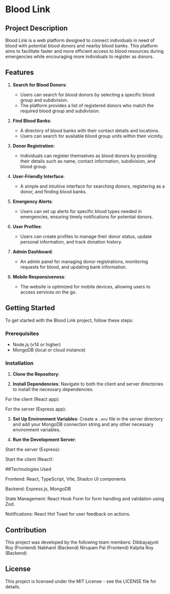 # Blood Link

## Project Description
Blood Link is a web platform designed to connect individuals in need of blood with potential blood donors and nearby blood banks. This platform aims to facilitate faster and more efficient access to blood resources during emergencies while encouraging more individuals to register as donors.

## Features
1. **Search for Blood Donors**:
   - Users can search for blood donors by selecting a specific blood group and subdivision.
   - The platform provides a list of registered donors who match the required blood group and subdivision.

2. **Find Blood Banks**:
   - A directory of blood banks with their contact details and locations.
   - Users can search for available blood group units within their vicinity.

3. **Donor Registration**:
   - Individuals can register themselves as blood donors by providing their details such as name, contact information, subdivision, and blood group.

4. **User-Friendly Interface**:
   - A simple and intuitive interface for searching donors, registering as a donor, and finding blood banks.

5. **Emergency Alerts**:
   - Users can set up alerts for specific blood types needed in emergencies, ensuring timely notifications for potential donors.

6. **User Profiles**:
   - Users can create profiles to manage their donor status, update personal information, and track donation history.

7. **Admin Dashboard**:
   - An admin panel for managing donor registrations, monitoring requests for blood, and updating bank information.

8. **Mobile Responsiveness**:
   - The website is optimized for mobile devices, allowing users to access services on the go.

## Getting Started

To get started with the Blood Link project, follow these steps:

### Prerequisites
- Node.js (v14 or higher)
- MongoDB (local or cloud instance)

### Installation

1. **Clone the Repository**:


2. **Install Dependencies**:
Navigate to both the client and server directories to install the necessary dependencies.

For the client (React app):

For the server (Express app):

3. **Set Up Environment Variables**:
Create a `.env` file in the server directory and add your MongoDB connection string and any other necessary environment variables.

4. **Run the Development Server**:

Start the server (Express):

Start the client (React):

##Technologies Used

Frontend: React, TypeScript, Vite, Shadcn UI components

Backend: Express.js, MongoDB

State Management: React Hook Form for form handling and validation using Zod.

Notifications: React Hot Toast for user feedback on actions.


## Contribution

This project was developed by the following team members:
Dibbayajyoti Roy (Frontend)
Nabhanil (Backend)
Nirupam Pal (Frontend)
Kalpita Roy (Backend)


## License
This project is licensed under the MIT License - see the LICENSE file for details.



